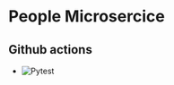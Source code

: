 # People Microsercice

## Github actions
- ![Pytest](https://github.com/Python-Async-Challenge/people/workflows/pytest/badge.svg?branch=master)
